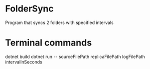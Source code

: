 # FolderSync
Program that syncs 2 folders with specified intervals

# Terminal commands

dotnet build
dotnet run -- sourceFilePath replicaFilePath logFilePath intervalInSeconds
